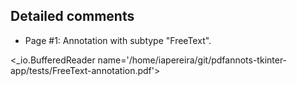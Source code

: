 ## Detailed comments

 * Page #1: Annotation with subtype "FreeText".

<_io.BufferedReader name='/home/iapereira/git/pdfannots-tkinter-app/tests/FreeText-annotation.pdf'>

